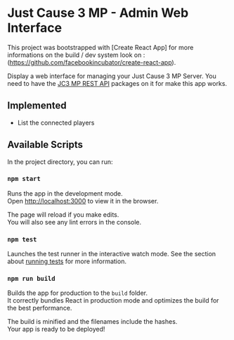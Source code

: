 # Just Cause 3 MP - Admin Web Interface

This project was bootstrapped with [Create React App] for more informations on the build / dev system look on : (https://github.com/facebookincubator/create-react-app).

Display a web interface for managing your Just Cause 3 MP Server. You need to have the [JC3 MP REST API](https://github.com/shug0/jc3mp-rest-api) packages on it for make this app works.

## Implemented
- List the connected players


## Available Scripts
In the project directory, you can run:

### `npm start`

Runs the app in the development mode.<br>
Open [http://localhost:3000](http://localhost:3000) to view it in the browser.

The page will reload if you make edits.<br>
You will also see any lint errors in the console.

### `npm test`

Launches the test runner in the interactive watch mode.
See the section about [running tests](#running-tests) for more information.

### `npm run build`

Builds the app for production to the `build` folder.<br>
It correctly bundles React in production mode and optimizes the build for the best performance.

The build is minified and the filenames include the hashes.<br>
Your app is ready to be deployed!
